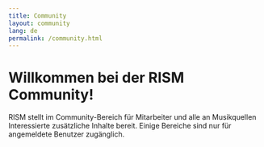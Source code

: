 ```yaml
---
title: Community
layout: community
lang: de
permalink: /community.html
---
```


# Willkommen bei der RISM Community! 

RISM stellt im Community-Bereich für Mitarbeiter und alle an Musikquellen Interessierte zusätzliche Inhalte bereit. Einige Bereiche sind nur für angemeldete Benutzer zugänglich. 